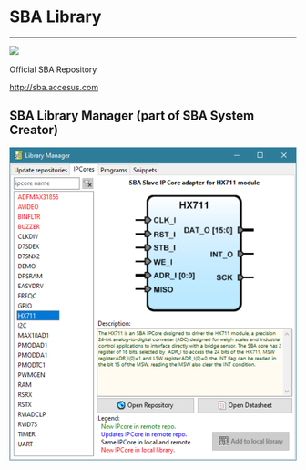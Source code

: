 # **SBA Library**
- - - 
![](image.png)   

Official SBA Repository

<http://sba.accesus.com>

SBA Library Manager (part of SBA System Creator)
------------------------------------------------

![](manager.png) 
